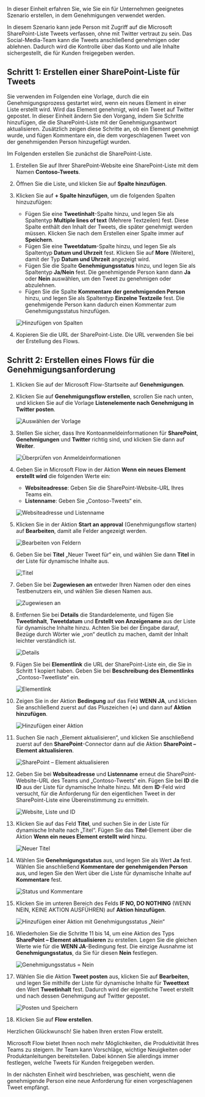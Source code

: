 In dieser Einheit erfahren Sie, wie Sie ein für Unternehmen geeignetes Szenario erstellen, in dem Genehmigungen verwendet werden.

In diesem Szenario kann jede Person mit Zugriff auf die Microsoft SharePoint-Liste Tweets verfassen, ohne mit Twitter vertraut zu sein. Das Social-Media-Team kann die Tweets anschließend genehmigen oder ablehnen. Dadurch wird die Kontrolle über das Konto und alle Inhalte sichergestellt, die für Kunden freigegeben werden. 

## <a name="step-one-create-a-sharepoint-list-for-tweets"></a>Schritt 1: Erstellen einer SharePoint-Liste für Tweets

Sie verwenden im Folgenden eine Vorlage, durch die ein Genehmigungsprozess gestartet wird, wenn ein neues Element in einer Liste erstellt wird. Wird das Element genehmigt, wird ein Tweet auf Twitter gepostet. In dieser Einheit ändern Sie den Vorgang, indem Sie Schritte hinzufügen, die die SharePoint-Liste mit der Genehmigungsantwort aktualisieren. Zusätzlich zeigen diese Schritte an, ob ein Element genehmigt wurde, und fügen Kommentare ein, die dem vorgeschlagenen Tweet von der genehmigenden Person hinzugefügt wurden. 

Im Folgenden erstellen Sie zunächst die SharePoint-Liste.

1. Erstellen Sie auf Ihrer SharePoint-Website eine SharePoint-Liste mit dem Namen **Contoso-Tweets**.
1. Öffnen Sie die Liste, und klicken Sie auf **Spalte hinzufügen**.
1. Klicken Sie auf **+ Spalte hinzufügen**, um die folgenden Spalten hinzuzufügen:

    - Fügen Sie eine **Tweetinhalt**-Spalte hinzu, und legen Sie als Spaltentyp **Multiple lines of text** (Mehrere Textzeilen) fest. Diese Spalte enthält den Inhalt der Tweets, die später genehmigt werden müssen. Klicken Sie nach dem Erstellen einer Spalte immer auf **Speichern**.
    - Fügen Sie eine **Tweetdatum**-Spalte hinzu, und legen Sie als Spaltentyp **Datum und Uhrzeit** fest. Klicken Sie auf **More** (Weitere), damit der Typ **Datum und Uhrzeit** angezeigt wird.
    - Fügen Sie die Spalte **Genehmigungsstatus** hinzu, und legen Sie als Spaltentyp **Ja/Nein** fest. Die genehmigende Person kann dann **Ja** oder **Nein** auswählen, um den Tweet zu genehmigen oder abzulehnen.
    - Fügen Sie die Spalte **Kommentare der genehmigenden Person** hinzu, und legen Sie als Spaltentyp **Einzelne Textzeile** fest. Die genehmigende Person kann dadurch einen Kommentar zum Genehmigungsstatus hinzufügen.

    ![Hinzufügen von Spalten](../media/new-columns.png)

1. Kopieren Sie die URL der SharePoint-Liste. Die URL verwenden Sie bei der Erstellung des Flows.

## <a name="step-two-create-an-approval-request-flow"></a>Schritt 2: Erstellen eines Flows für die Genehmigungsanforderung
1. Klicken Sie auf der Microsoft Flow-Startseite auf **Genehmigungen**.

1. Klicken Sie auf **Genehmigungsflow erstellen**, scrollen Sie nach unten, und klicken Sie auf die Vorlage **Listenelemente nach Genehmigung in Twitter posten**. 

    ![Auswählen der Vorlage](../media/create-approval.png)

1. Stellen Sie sicher, dass Ihre Kontoanmeldeinformationen für **SharePoint**, **Genehmigungen** und **Twitter** richtig sind, und klicken Sie dann auf **Weiter**. 

    ![Überprüfen von Anmeldeinformationen](../media/verify-credentials.png)

1. Geben Sie in Microsoft Flow in der Aktion **Wenn ein neues Element erstellt wird** die folgenden Werte ein:

    * **Websiteadresse**: Geben Sie die SharePoint-Website-URL Ihres Teams ein.
    * **Listenname**: Geben Sie „Contoso-Tweets“ ein.

    ![Websiteadresse und Listenname](../media/site-address.png)

1. Klicken Sie in der Aktion **Start an approval** (Genehmigungsflow starten) auf **Bearbeiten**, damit alle Felder angezeigt werden. 

    ![Bearbeiten von Feldern](../media/edit-all-fields.png)

1. Geben Sie bei **Titel** „Neuer Tweet für“ ein, und wählen Sie dann **Titel** in der Liste für dynamische Inhalte aus. 

    ![Titel](../media/tweet-title.png)

1. Geben Sie bei **Zugewiesen an** entweder Ihren Namen oder den eines Testbenutzers ein, und wählen Sie diesen Namen aus. 

    ![Zugewiesen an](../media/tweet-assigned-to.png)

1. Entfernen Sie bei **Details** die Standardelemente, und fügen Sie **Tweetinhalt**, **Tweetdatum** und **Erstellt von Anzeigename** aus der Liste für dynamische Inhalte hinzu. Achten Sie bei der Eingabe darauf, Bezüge durch Wörter wie „von“ deutlich zu machen, damit der Inhalt leichter verständlich ist. 

    ![Details](../media/tweet-details.png)

1. Fügen Sie bei **Elementlink** die URL der SharePoint-Liste ein, die Sie in Schritt 1 kopiert haben. Geben Sie bei **Beschreibung des Elementlinks** „Contoso-Tweetliste“ ein. 

    ![Elementlink](../media/tweet-item-link.png)

1. Zeigen Sie in der Aktion **Bedingung** auf das Feld **WENN JA**, und klicken Sie anschließend zuerst auf das Pluszeichen (**+**) und dann auf **Aktion hinzufügen**. 

    ![Hinzufügen einer Aktion](../media/add-an-action.png)

1. Suchen Sie nach „Element aktualisieren“, und klicken Sie anschließend zuerst auf den **SharePoint**-Connector dann auf die Aktion **SharePoint – Element aktualisieren**.

    ![SharePoint – Element aktualisieren](../media/update-item.png)

1. Geben Sie bei **Websiteadresse** und **Listenname** erneut die SharePoint-Website-URL des Teams und „Contoso-Tweets“ ein. Fügen Sie bei **ID** die **ID** aus der Liste für dynamische Inhalte hinzu. Mit dem **ID**-Feld wird versucht, für die Anforderung für den eigentlichen Tweet in der SharePoint-Liste eine Übereinstimmung zu ermitteln.

    ![Website, Liste und ID](../media/address-list-id.png)

1. Klicken Sie auf das Feld **Titel**, und suchen Sie in der Liste für dynamische Inhalte nach „Titel“. Fügen Sie das **Titel**-Element über die Aktion **Wenn ein neues Element erstellt wird** hinzu. 

    ![Neuer Titel](../media/add-title.png)

1. Wählen Sie **Genehmigungsstatus** aus, und legen Sie als Wert **Ja** fest. Wählen Sie anschließend **Kommentare der genehmigenden Person** aus, und legen Sie den Wert über die Liste für dynamische Inhalte auf **Kommentare** fest. 

    ![Status und Kommentare](../media/approver-status.png)

1. Klicken Sie im unteren Bereich des Felds **IF NO, DO NOTHING** (WENN NEIN, KEINE AKTION AUSFÜHREN) auf **Aktion hinzufügen**.

    ![Hinzufügen einer Aktion mit Genehmigungsstatus „Nein“](../media/add-a-no-action.png)

1. Wiederholen Sie die Schritte 11 bis 14, um eine Aktion des Typs **SharePoint – Element aktualisieren** zu erstellen. Legen Sie die gleichen Werte wie für die **WENN JA**-Bedingung fest. Die einzige Ausnahme ist **Genehmigungsstatus**, da Sie für diesen **Nein** festlegen. 

    ![Genehmigungsstatus = Nein](../media/status-no.png)

1. Wählen Sie die Aktion **Tweet posten** aus, klicken Sie auf **Bearbeiten**, und legen Sie mithilfe der Liste für dynamische Inhalte für **Tweettext** den Wert **Tweetinhalt** fest. Dadurch wird der eigentliche Tweet erstellt und nach dessen Genehmigung auf Twitter gepostet. 

    ![Posten und Speichern](../media/post-tweet.png)

1. Klicken Sie auf **Flow erstellen**.

Herzlichen Glückwunsch! Sie haben Ihren ersten Flow erstellt. 

Microsoft Flow bietet Ihnen noch mehr Möglichkeiten, die Produktivität Ihres Teams zu steigern. Ihr Team kann Vorschläge, wichtige Neuigkeiten oder Produktanleitungen bereitstellen. Dabei können Sie allerdings immer festlegen, welche Tweets für Kunden freigegeben werden.

In der nächsten Einheit wird beschrieben, was geschieht, wenn die genehmigende Person eine neue Anforderung für einen vorgeschlagenen Tweet empfängt.